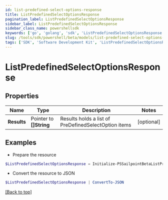 ```yaml
---
id: list-predefined-select-options-response
title: ListPredefinedSelectOptionsResponse
pagination_label: ListPredefinedSelectOptionsResponse
sidebar_label: ListPredefinedSelectOptionsResponse
sidebar_class_name: powershellsdk
keywords: ['go', 'golang', 'sdk', 'ListPredefinedSelectOptionsResponse'] 
slug: /tools/sdk/powershell/beta/models/list-predefined-select-options-response
tags: ['SDK', 'Software Development Kit', 'ListPredefinedSelectOptionsResponse']
---
```



# ListPredefinedSelectOptionsResponse

## Properties

Name | Type | Description | Notes
------------ | ------------- | ------------- | -------------
**Results** |  Pointer to **[]String** | Results holds a list of PreDefinedSelectOption items | [optional] 

## Examples

- Prepare the resource
```powershell
$ListPredefinedSelectOptionsResponse = Initialize-PSSailpointBetaListPredefinedSelectOptionsResponse  -Results null
```

- Convert the resource to JSON
```powershell
$ListPredefinedSelectOptionsResponse | ConvertTo-JSON
```


[[Back to top]](#) 

